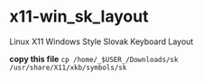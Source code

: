 # x11-win_sk_layout
Linux X11 Windows Style Slovak Keyboard Layout

**copy this file**
`cp /home/_$USER_/Downloads/sk /usr/share/X11/xkb/symbols/sk`
